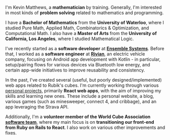 I'm Kevin Matthews, a **mathematician** by training. Generally, I'm interested in most kinds of **problem solving** related to mathematics and programming.

I have a **Bachelor of Mathematics** from the **University of Waterloo**, where I studied Pure Math, Applied Math, Combinatorics & Optimization, and Computational Math.
I also have a **Master of Arts** from the **University of California, Los Angeles**, where I studied Mathematical Logic.

I've recently started as a **software developer** at [**Ensemble Systems**](https://www.ensemble.com/).
Before that, I worked as a **software engineer** at [**Rivian**](https://rivian.com/), an electric vehicle company, focusing on Android app development with Kotlin - in particular, setup/pairing flows for various devices via Bluetooth low energy, and certain app-wide initiatives to improve reusability and consistency.

In the past, I've created several (useful, but poorly designed/implemented) web apps related to Rubik's cubes.
I'm currently working through various [personal projects](https://kr-matthews.github.io/projects), primarily **React web apps**, with the aim of improving my skills and learning new ones. These include a personal website, a blog, various games (such as minesweeper, connect 4, and cribbage), and an app leveraging the Strava API.

Additionally, I'm a **volunteer member of the World Cube Association** [**software team**](https://www.worldcubeassociation.org/teams-committees), where my main focus is on **transitioning our front-end from Ruby on Rails to React**. I also work on various other improvements and fixes.
